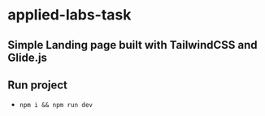 # applied-labs-task

## Simple Landing page built with TailwindCSS and Glide.js

## Run project
- `npm i && npm run dev`
